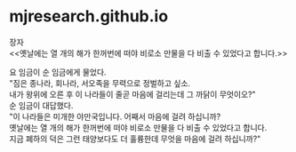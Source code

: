 # mjresearch.github.io
장자 <br>
<<옛날에는 열 개의 해가 한꺼번에 떠야 비로소 만물을 다 비출 수 있었다고 합니다.>><br>

요 임금이 순 임금에게 물었다. <br>
"짐은 종나라, 회나라, 서오족을 무력으로 정벌하고 싶소.<br>
내가 왕위에 오른 후 이 나라들이 줄곧 마음에 걸리는데 그 까닭이 무엇이오?"<br>
순 임금이 대답했다. <br>
"이 나라들은 미개한 야만국입니다. 어째서 마음에 걸려 하십니까?<br>
옛날에는 열 개의 해가 한꺼번에 떠야 비로소 만물을 다 비출 수 있었다고 합니다.<br>
지금 폐하의 덕은 그런 태양보다도 더 훌륭한데 무엇을 마음에 걸려 하십니까?"<br>
